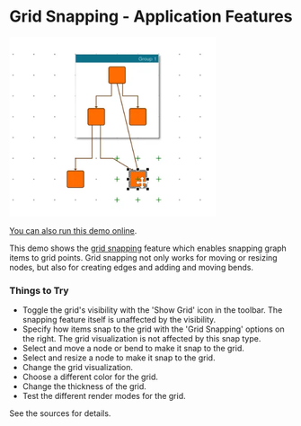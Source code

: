 <!--
 //////////////////////////////////////////////////////////////////////////////
 // @license
 // This file is part of yFiles for HTML.
 // Use is subject to license terms.
 //
 // Copyright (c) by yWorks GmbH, Vor dem Kreuzberg 28,
 // 72070 Tuebingen, Germany. All rights reserved.
 //
 //////////////////////////////////////////////////////////////////////////////
-->
# Grid Snapping - Application Features

<img src="../../../doc/demo-thumbnails/grid-snapping.webp" alt="demo-thumbnail" height="320"/>

[You can also run this demo online](https://www.yfiles.com/demos/application-features/grid-snapping/).

This demo shows the [grid snapping](https://docs.yworks.com/yfileshtml/#/dguide/interaction-grid_snapping) feature which enables snapping graph items to grid points. Grid snapping not only works for moving or resizing nodes, but also for creating edges and adding and moving bends.

### Things to Try

- Toggle the grid's visibility with the 'Show Grid' icon in the toolbar. The snapping feature itself is unaffected by the visibility.
- Specify how items snap to the grid with the 'Grid Snapping' options on the right. The grid visualization is not affected by this snap type.
- Select and move a node or bend to make it snap to the grid.
- Select and resize a node to make it snap to the grid.
- Change the grid visualization.
- Choose a different color for the grid.
- Change the thickness of the grid.
- Test the different render modes for the grid.

See the sources for details.
